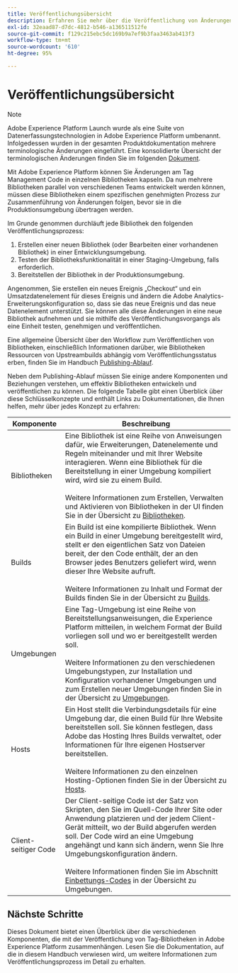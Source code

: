 ```yaml
---
title: Veröffentlichungsübersicht
description: Erfahren Sie mehr über die Veröffentlichung von Änderungen an Ihren Tag-Management-Code-Bibliotheken in Adobe Experience Platform.
exl-id: 32eaad87-d7dc-4812-b546-a136511512fe
source-git-commit: f129c215ebc5dc169b9a7ef9b3faa3463ab413f3
workflow-type: tm+mt
source-wordcount: '610'
ht-degree: 95%

---
```


# Veröffentlichungsübersicht

>[!NOTE]
>
>Adobe Experience Platform Launch wurde als eine Suite von Datenerfassungstechnologien in Adobe Experience Platform umbenannt. Infolgedessen wurden in der gesamten Produktdokumentation mehrere terminologische Änderungen eingeführt. Eine konsolidierte Übersicht der terminologischen Änderungen finden Sie im folgenden [Dokument](../../term-updates.md).

Mit Adobe Experience Platform können Sie Änderungen am Tag Management Code in einzelnen Bibliotheken kapseln. Da nun mehrere Bibliotheken parallel von verschiedenen Teams entwickelt werden können, müssen diese Bibliotheken einem spezifischen genehmigten Prozess zur Zusammenführung von Änderungen folgen, bevor sie in die Produktionsumgebung übertragen werden.

Im Grunde genommen durchläuft jede Bibliothek den folgenden Veröffentlichungsprozess:

1. Erstellen einer neuen Bibliothek (oder Bearbeiten einer vorhandenen Bibliothek) in einer Entwicklungsumgebung.
1. Testen der Bibliotheksfunktionalität in einer Staging-Umgebung, falls erforderlich.
1. Bereitstellen der Bibliothek in der Produktionsumgebung.

Angenommen, Sie erstellen ein neues Ereignis „Checkout“ und ein Umsatzdatenelement für dieses Ereignis und ändern die Adobe Analytics-Erweiterungskonfiguration so, dass sie das neue Ereignis und das neue Datenelement unterstützt. Sie können alle diese Änderungen in eine neue Bibliothek aufnehmen und sie mithilfe des Veröffentlichungsvorgangs als eine Einheit testen, genehmigen und veröffentlichen.

Eine allgemeine Übersicht über den Workflow zum Veröffentlichen von Bibliotheken, einschließlich Informationen darüber, wie Bibliotheken Ressourcen von Upstreambuilds abhängig vom Veröffentlichungsstatus erben, finden Sie im Handbuch [Publishing-Ablauf](./publishing-flow.md).

Neben dem Publishing-Ablauf müssen Sie einige andere Komponenten und Beziehungen verstehen, um effektiv Bibliotheken entwickeln und veröffentlichen zu können. Die folgende Tabelle gibt einen Überblick über diese Schlüsselkonzepte und enthält Links zu Dokumentationen, die Ihnen helfen, mehr über jedes Konzept zu erfahren:

| Komponente | Beschreibung |
| --- | --- |
| Bibliotheken | Eine Bibliothek ist eine Reihe von Anweisungen dafür, wie Erweiterungen, Datenelemente und Regeln miteinander und mit Ihrer Website interagieren. Wenn eine Bibliothek für die Bereitstellung in einer Umgebung kompiliert wird, wird sie zu einem Build.<br><br>Weitere Informationen zum Erstellen, Verwalten und Aktivieren von Bibliotheken in der UI finden Sie in der Übersicht zu [Bibliotheken](./libraries.md). |
| Builds | Ein Build ist eine kompilierte Bibliothek. Wenn ein Build in einer Umgebung bereitgestellt wird, stellt er den eigentlichen Satz von Dateien bereit, der den Code enthält, der an den Browser jedes Benutzers geliefert wird, wenn dieser Ihre Website aufruft.<br><br>Weitere Informationen zu Inhalt und Format der Builds finden Sie in der Übersicht zu [Builds](./builds.md). |
| Umgebungen | Eine Tag-Umgebung ist eine Reihe von Bereitstellungsanweisungen, die Experience Platform mitteilen, in welchem Format der Build vorliegen soll und wo er bereitgestellt werden soll.<br><br>Weitere Informationen zu den verschiedenen Umgebungstypen, zur Installation und Konfiguration vorhandener Umgebungen und zum Erstellen neuer Umgebungen finden Sie in der Übersicht zu [Umgebungen](./environments.md). |
| Hosts | Ein Host stellt die Verbindungsdetails für eine Umgebung dar, die einen Build für Ihre Website bereitstellen soll. Sie können festlegen, dass Adobe das Hosting Ihres Builds verwaltet, oder Informationen für Ihre eigenen Hostserver bereitstellen.<br><br>Weitere Informationen zu den einzelnen Hosting-Optionen finden Sie in der Übersicht zu [Hosts](./hosts/hosts-overview.md). |
| Client-seitiger Code | Der Client-seitige Code ist der Satz von Skripten, den Sie im Quell-Code Ihrer Site oder Anwendung platzieren und der jedem Client-Gerät mitteilt, wo der Build abgerufen werden soll. Der Code wird an eine Umgebung angehängt und kann sich ändern, wenn Sie Ihre Umgebungskonfiguration ändern.<br><br>Weitere Informationen finden Sie im Abschnitt [Einbettungs-Codes](./environments.md#embed-code) in der Übersicht zu Umgebungen. |

## Nächste Schritte

Dieses Dokument bietet einen Überblick über die verschiedenen Komponenten, die mit der Veröffentlichung von Tag-Bibliotheken in Adobe Experience Platform zusammenhängen. Lesen Sie die Dokumentation, auf die in diesem Handbuch verwiesen wird, um weitere Informationen zum Veröffentlichungsprozess im Detail zu erhalten.
